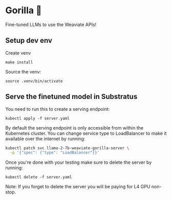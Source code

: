 # Gorilla 🦍
Fine-tuned LLMs to use the Weaviate APIs!

## Setup dev env

Create venv
```
make install
```

Source the venv:
```
source .venv/bin/activate
```

## Serve the finetuned model in Substratus

You need to run this to create a serving endpoint:
```
kubectl apply -f server.yaml
```

By default the serving endpoint is only accessible from within the
Kubernetes cluster. You can change service type to LoadBalancer
to make it available over the internet by running:
```bash
kubectl patch svc llama-2-7b-weaviate-gorilla-server \
  -p '{"spec": {"type": "LoadBalancer"}}'
```

Once you're done with your testing make sure to delete the server
by running:
```
kubectl delete -f server.yaml
```

Note: If you forget to delete the server you will be paying
for L4 GPU non-stop.
